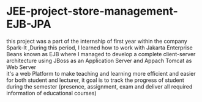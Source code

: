 # JEE-project-store-management-EJB-JPA
this project was a part of the internship of first year within the company Spark-It ,During this period, I learned how to work with Jakarta Enterprise Beans known as EJB  where I managed to develop a complete client-server architecture using JBoss as an Application Server and Appach Tomcat as Web Server   
it's a web Platform to make teaching and learning more efficient and easier for both student and lecturer, it goal is to track the progress of student during the semester (presence, assignment, exam and deliver all required
information of educational courses)
